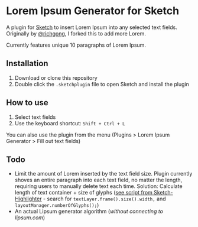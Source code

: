 # Lorem Ipsum Generator for Sketch

A plugin for [Sketch](http://sketchapp.com) to insert Lorem Ipsum into any selected text fields. Originally by [@richgong](https://github.com/richgong/sketch-lorem-ipsum-2017), I forked this to add more Lorem.

Currently features unique 10 paragraphs of Lorem Ipsum.

## Installation

1. Download or clone this repository
2. Double click the `.sketchplugin` file to open Sketch and install the plugin

## How to use

1. Select text fields
2. Use the keyboard shortcut: `Shift + Ctrl + L` 

You can also use the plugin from the menu (Plugins > Lorem Ipsum Generator > Fill out text fields)

## Todo

* Limit the amount of Lorem inserted by the text field size. Plugin currently shoves an entire paragraph into each text field, no matter the length, requiring users to manually delete text each time. Solution: Calculate length of text container + size of glyphs ([see script from Sketch-Highlighter](https://github.com/matt-curtis/Sketch-Highlighter/blob/master/Sketch-Highlighter.sketchplugin/Contents/Sketch/script.js) - search for `textLayer.frame().size().width,` and `layoutManager.numberOfGlyphs();`)
* An actual Lipsum generator algorithm (*without connecting to lipsum.com*)